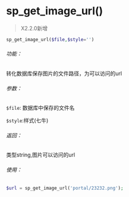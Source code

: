 # sp_get_image_url()


> X2.2.0新增
```php
sp_get_image_url($file,$style='')
```

###### 功能：
转化数据库保存图片的文件路径，为可以访问的url

###### 参数：
`$file`: 数据库中保存的文件名

`$style`:样式(七牛)


###### 返回：
类型string,图片可以访问的url


###### 使用：
```php
$url = sp_get_image_url('portal/23232.png');
```


